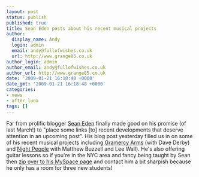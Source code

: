 ```yaml
---
layout: post
status: publish
published: true
title: Sean Eden posts about his recent musical projects
author:
  display_name: Andy
  login: admin
  email: andy@fullofwishes.co.uk
  url: http://www.grange85.co.uk
author_login: admin
author_email: andy@fullofwishes.co.uk
author_url: http://www.grange85.co.uk
date: '2009-01-21 16:18:48 +0000'
date_gmt: '2009-01-21 16:18:48 +0000'
categories:
- news
- after luna
tags: []
---
```

<p>Far from prolific blogger <a href="http://seaneden.com">Sean Eden</a> finally made good on his promise (of last March!) to "place some links [to] recent developments that deserve attention in an upcoming post". <span class="removed_link" title="http://seaneden.net/2009/01/20/im-back/">His blog post yesterday</span> filled us in on some of his recent musical projects including <a href="http://www.myspace.com/gramercyarms">Gramercy Arms</a> (with Dave Derby) and <a href="http://www.myspace.com/nightpeopled">Night People</a> with Matthew Buzzell and Lee Wall). He's also offering guitar lessons so if you're in the NYC area and fancy being taught by Sean then <a href="http://www.myspace.com/seaneden">zip over to his MySpace page</a> and contact him a bit sharpish because he only has a room for three new students!</p>

